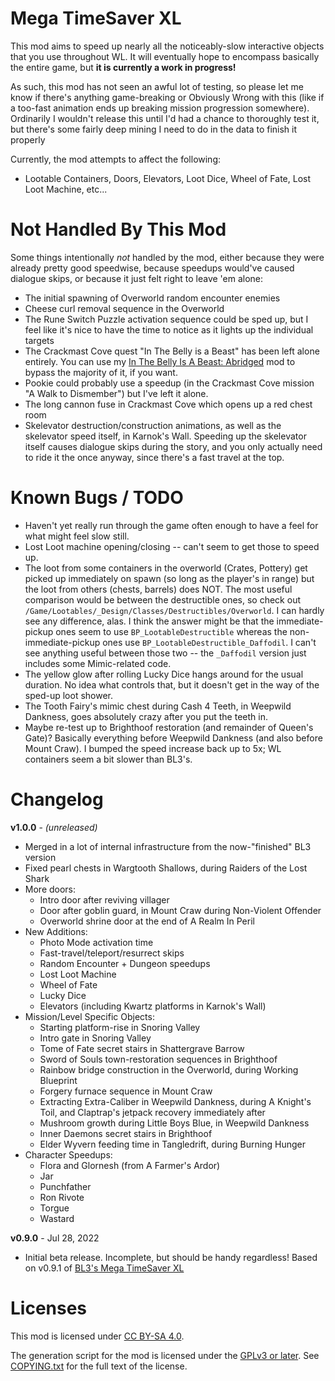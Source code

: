 Mega TimeSaver XL
=================

This mod aims to speed up nearly all the noticeably-slow interactive
objects that you use throughout WL.  It will eventually hope to encompass
basically the entire game, but **it is currently a work in progress!**

As such, this mod has not seen an awful lot of testing, so please let me
know if there's anything game-breaking or Obviously Wrong with this (like
if a too-fast animation ends up breaking mission progression somewhere).
Ordinarily I wouldn't release this until I'd had a chance to thoroughly
test it, but there's some fairly deep mining I need to do in the data to
finish it properly

Currently, the mod attempts to affect the following:

* Lootable Containers, Doors, Elevators, Loot Dice, Wheel of Fate, Lost
  Loot Machine, etc...


Not Handled By This Mod
=======================

Some things intentionally *not* handled by the mod, either because they were
already pretty good speedwise, because speedups would've caused dialogue
skips, or because it just felt right to leave 'em alone:

* The initial spawning of Overworld random encounter enemies
* Cheese curl removal sequence in the Overworld
* The Rune Switch Puzzle activation sequence could be sped up, but I feel
  like it's nice to have the time to notice as it lights up the individual
  targets
* The Crackmast Cove quest "In The Belly is a Beast" has been left alone
  entirely.  You can use my [In The Belly Is A Beast: Abridged](https://github.com/BLCM/wlmods/wiki/In%20The%20Belly%20Is%20A%20Beast%3A%20Abridged)
  mod to bypass the majority of it, if you want.
* Pookie could probably use a speedup (in the Crackmast Cove mission
  "A Walk to Dismember") but I've left it alone.
* The long cannon fuse in Crackmast Cove which opens up a red chest room
* Skelevator destruction/construction animations, as well as the skelevator
  speed itself, in Karnok's Wall.  Speeding up the skelevator itself causes
  dialogue skips during the story, and you only actually need to ride it
  the once anyway, since there's a fast travel at the top.

Known Bugs / TODO
=================

* Haven't yet really run through the game often enough to have a feel
  for what might feel slow still.
* Lost Loot machine opening/closing -- can't seem to get those to speed up.
* The loot from some containers in the overworld (Crates, Pottery) get picked
  up immediately on spawn (so long as the player's in range) but the loot from
  others (chests, barrels) does NOT.  The most useful comparison would be
  between the destructible ones, so check out `/Game/Lootables/_Design/Classes/Destructibles/Overworld`.
  I can hardly see any difference, alas.  I think the answer might be that
  the immediate-pickup ones seem to use `BP_LootableDestructible` whereas
  the non-immediate-pickup ones use `BP_LootableDestructible_Daffodil`.
  I can't see anything useful between those two -- the `_Daffodil` version
  just includes some Mimic-related code.
* The yellow glow after rolling Lucky Dice hangs around for the usual duration.
  No idea what controls that, but it doesn't get in the way of the sped-up
  loot shower.
* The Tooth Fairy's mimic chest during Cash 4 Teeth, in Weepwild Dankness, goes
  absolutely crazy after you put the teeth in.
* Maybe re-test up to Brighthoof restoration (and remainder of Queen's Gate)?
  Basically everything before Weepwild Dankness (and also before Mount Craw).
  I bumped the speed increase back up to 5x; WL containers seem a bit slower
  than BL3's.

Changelog
=========

**v1.0.0** - *(unreleased)*
 * Merged in a lot of internal infrastructure from the now-"finished" BL3 version
 * Fixed pearl chests in Wargtooth Shallows, during Raiders of the Lost Shark
 * More doors:
   * Intro door after reviving villager
   * Door after goblin guard, in Mount Craw during Non-Violent Offender
   * Overworld shrine door at the end of A Realm In Peril
 * New Additions:
   * Photo Mode activation time
   * Fast-travel/teleport/resurrect skips
   * Random Encounter + Dungeon speedups
   * Lost Loot Machine
   * Wheel of Fate
   * Lucky Dice
   * Elevators (including Kwartz platforms in Karnok's Wall)
 * Mission/Level Specific Objects:
   * Starting platform-rise in Snoring Valley
   * Intro gate in Snoring Valley
   * Tome of Fate secret stairs in Shattergrave Barrow
   * Sword of Souls town-restoration sequences in Brighthoof
   * Rainbow bridge construction in the Overworld, during Working Blueprint
   * Forgery furnace sequence in Mount Craw
   * Extracting Extra-Caliber in Weepwild Dankness, during A Knight's Toil,
     and Claptrap's jetpack recovery immediately after
   * Mushroom growth during Little Boys Blue, in Weepwild Dankness
   * Inner Daemons secret stairs in Brighthoof
   * Elder Wyvern feeding time in Tangledrift, during Burning Hunger
 * Character Speedups:
   * Flora and Glornesh (from A Farmer's Ardor)
   * Jar
   * Punchfather
   * Ron Rivote
   * Torgue
   * Wastard

**v0.9.0** - Jul 28, 2022
 * Initial beta release.  Incomplete, but should be handy regardless!
   Based on v0.9.1 of [BL3's Mega TimeSaver XL](https://github.com/BLCM/bl3mods/wiki/Mega%20TimeSaver%20XL)
 
Licenses
========

This mod is licensed under [CC BY-SA 4.0](https://creativecommons.org/licenses/by-sa/4.0/).

The generation script for the mod is licensed under the
[GPLv3 or later](https://www.gnu.org/licenses/quick-guide-gplv3.html).
See [COPYING.txt](../../COPYING.txt) for the full text of the license.

